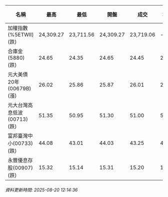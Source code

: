 | 名稱 | 最高 | 最低 | 開盤 | 成交 | 均價 | 成交金額(億) | 昨收 | 漲跌幅 | 漲跌 | 總量 | 昨量 | 振幅 |
| -------- | -------- | -------- | -------- |-------- | -------- | -------- |-------- |-------- |-------- | -------- | -------- |-------- |
|加權指數(%5ETWII) (跌)|24,309.27|23,711.56|24,309.27|23,719.06|-|3,928.71|24,353.50|2.61%|634.44|6,320,504|0|2.45%|
|合庫金(5880) (跌)|24.65|24.35|24.65|24.45|24.45|1.56|24.55|0.41%|0.10|6,395|7,065|1.22%|
|元大美債20年(00679B) (漲)|26.02|25.86|25.87|26.01|25.96|16.61|25.73|1.09%|0.28|63,956|38,184|0.62%|
|元大台灣高息低波(00713) (跌)|51.35|50.95|51.30|51.00|51.09|3.03|51.30|0.58%|0.30|5,932|4,616|0.78%|
|富邦臺灣中小(00733) (跌)|44.08|43.01|44.03|43.25|43.41|0.669|44.38|2.55%|1.13|1,541|1,335|2.41%|
|永豐優息存股(00907) (跌)|15.32|15.14|15.31|15.20|15.23|0.089|15.32|0.78%|0.12|581|1,991|1.17%|
###### 資料更新時間: 2025-08-20 12:14:36